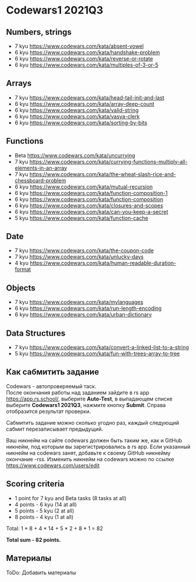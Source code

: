 # Codewars1 2021Q3

## Numbers, strings

* 7 kyu https://www.codewars.com/kata/absent-vowel 
* 6 kyu https://www.codewars.com/kata/handshake-problem 
* 6 kyu https://www.codewars.com/kata/reverse-or-rotate 
* 6 kyu https://www.codewars.com/kata/multiples-of-3-or-5 

## Arrays

* 7 kyu https://www.codewars.com/kata/head-tail-init-and-last 
* 6 kyu https://www.codewars.com/kata/array-deep-count
* 6 kyu https://www.codewars.com/kata/valid-string
* 6 kyu https://www.codewars.com/kata/vasya-clerk 
* 6 kyu https://www.codewars.com/kata/sorting-by-bits

## Functions

* Beta https://www.codewars.com/kata/uncurrying
* 7 kyu https://www.codewars.com/kata/currying-functions-multiply-all-elements-in-an-array
* 7 kyu https://www.codewars.com/kata/the-wheat-slash-rice-and-chessboard-problem
* 6 kyu https://www.codewars.com/kata/mutual-recursion
* 6 kyu https://www.codewars.com/kata/function-composition-1
* 6 kyu https://www.codewars.com/kata/function-composition
* 6 kyu https://www.codewars.com/kata/closures-and-scopes
* 6 kyu https://www.codewars.com/kata/can-you-keep-a-secret
* 5 kyu https://www.codewars.com/kata/function-cache

## Date

* 7 kyu https://www.codewars.com/kata/the-coupon-code 
* 7 kyu https://www.codewars.com/kata/unlucky-days 
* 4 kyu https://www.codewars.com/kata/human-readable-duration-format 

## Objects

* 7 kyu https://www.codewars.com/kata/mylanguages
* 6 kyu https://www.codewars.com/kata/run-length-encoding
* 6 kyu https://www.codewars.com/kata/urban-dictionary

## Data Structures

* 7 kyu https://www.codewars.com/kata/convert-a-linked-list-to-a-string 
* 5 kyu https://www.codewars.com/kata/fun-with-trees-array-to-tree 

## Как сабмитить задание
Codewars - автопроверяемый таск.  
После окончания работы над заданием зайдите в rs app https://app.rs.school/, выберите **Auto-Test**, в выпадающем списке выберите **Codewars1 2021Q3**, нажмите кнопку **Submit**. Справа отобразится результат проверки.  

Сабмитить задание можно сколько угодно раз, каждый следующий сабмит перезаписывает предыдущий.

Ваш никнейм на сайте codewars должен быть таким же, как и GitHub никнейм, под которым вы зарегистрировались в rs app. Если указанный никнейм на codewars занят, добавьте к своему GitHub никнейму окончание -rss. Изменить никнейм на codewars можно по ссылке https://www.codewars.com/users/edit

## Scoring criteria

*  1 point for 7 kyu and Beta tasks (8 tasks at all)
*  4 points - 6 kyu (14 at all)
*  5 points - 5 kyu (2 at all)
*  8 points - 4 kyu (1 at all)

Total: 1 * 8 + 4 * 14 + 5 * 2 + 8 * 1  = 82

**Total sum - 82 points.**


## Материалы

ToDo: Добавить материалы
